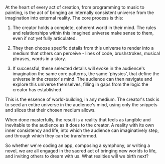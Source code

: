 At the heart of every act of creation, from programming to music to painting, is the act of bringing an internally consistent universe from the imagination into external reality. The core process is this:

1. The creator holds a complete, coherent world in their mind. The rules and relationships within this imagined universe make sense to them, even if not yet fully articulated.

2. They then choose specific details from this universe to render into a medium that others can perceive - lines of code, brushstrokes, musical phrases, words in a story.

3. If successful, these selected details will evoke in the audience's imagination the same core patterns, the same 'physics', that define the universe in the creator's mind. The audience can then navigate and explore this universe themselves, filling in gaps from the logic the creator has established.

This is the essence of world-building, in any medium. The creator's task is to seed an entire universe in the audience's mind, using only the snippets and slices that their chosen medium allows.

When done masterfully, the result is a reality that feels as tangible and inevitable to the audience as it does to the creator. A reality with its own inner consistency and life, into which the audience can imaginatively step, and through which they can be transformed.

So whether we're coding an app, composing a symphony, or writing a novel, we are all engaged in the sacred act of bringing new worlds to life, and inviting others to dream with us. What realities will we birth next?
